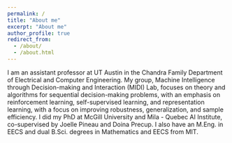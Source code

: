 ```yaml
---
permalink: /
title: "About me"
excerpt: "About me"
author_profile: true
redirect_from: 
  - /about/
  - /about.html
---
```


I am an assistant professor at UT Austin in the Chandra Family Department of Electrical and Computer Engineering. My group, Machine Intelligence through Decision-making and Interaction (MIDI) Lab, focuses on theory and algorithms for sequential decision-making problems, with an emphasis on reinforcement learning, self-supervised learning, and representation learning, with a focus on improving robustness, generalization, and sample efficiency. I did my PhD at McGill University and Mila - Quebec AI Institute, co-supervised by Joelle Pineau and Doina Precup. I also have an M.Eng. in EECS and dual B.Sci. degrees in Mathematics and EECS from MIT. 
